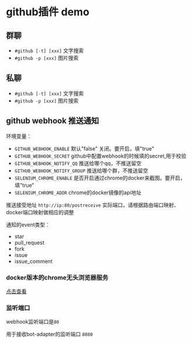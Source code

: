 # github插件 demo

## 群聊

+ `#github [-t] [xxx]` 文字搜索
+ `#github -p [xxx]`   图片搜索

## 私聊

+ `#github [-t] [xxx]`  文字搜索
+ `#github -p [xxx]`  图片搜索

## github webhook 推送通知

环境变量：

+ `GITHUB_WEBHOOK_ENABLE` 默认"false" 关闭。要开启，填"true"
+ `GITHUB_WEBHOOK_SECRET` github中配置webhook的时候填的secret,用于校验
+ `GITHUB_WEBHOOK_NOTIFY_QQ` 推送给哪个qq，不推送留空
+ `GITHUB_WEBHOOK_NOTIFY_GROUP` 推送给哪个群，不推送留空
+ `SELENIUM_CHROME_ENABLE` 是否开启通过chrome的docker来截图。要开启，填"true"
+ `SELENIUM_CHROME_ADDR` chrome的docker镜像的api地址

推送接受地址 `http://ip:80/postreceive` 实际端口，请根据路由端口映射、docker端口映射做相应的调整

通知的event类型：

+ star
+ pull_request
+ fork
+ issue
+ issue_comment

### docker版本的chrome无头浏览器服务

[点击查看](chrome_example/readme.md)

### 监听端口

webhook监听端口是`80`

用于接收bot-adapter的监听端口 `8080`
